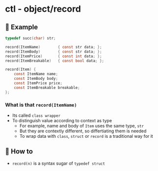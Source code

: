 # ctl - object/record

## 📌 Example

```h
typedef succ(char) str;

record(ItemName)        { const str data; };
record(ItemBody)        { const str data; };
record(ItemPrice)       { const int data; };
record(ItemBreakable)   { const bool data; };

record(Item) {
    const ItemName name;
    const ItemBody body;
    const ItemPrice price;
    const ItemBreakable breakable;
};
```

### What is that `record(ItemName)`

- Its called `class wrapper`
- To distinguish value according to context as type
  - For example, name and body of `Item` uses the same type, `str`
  - But they are contextly different, so differtiating them is needed
  - To wrap data with `class`, `struct` or `record` is a traditional way for it

## 📌 How to

- `record(n)` is a syntax sugar of `typedef struct`
